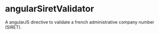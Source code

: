 angularSiretValidator
=====================

A angularJS directive to validate a french administrative company number (SIRET).
